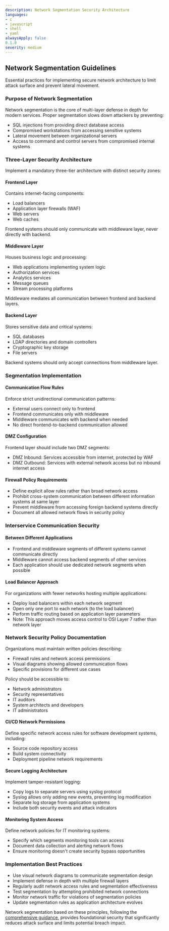 ```yaml
---
description: Network Segmentation Security Architecture
languages:
- c
- javascript
- shell
- yaml
alwaysApply: false
0.1.0
severity: medium
---
```


## Network Segmentation Guidelines

Essential practices for implementing secure network architecture to limit attack surface and prevent lateral movement.

### Purpose of Network Segmentation

Network segmentation is the core of multi-layer defense in depth for modern services. Proper segmentation slows down attackers by preventing:
- SQL injections from providing direct database access
- Compromised workstations from accessing sensitive systems
- Lateral movement between organizational servers
- Access to command and control servers from compromised internal systems

### Three-Layer Security Architecture

Implement a mandatory three-tier architecture with distinct security zones:

#### Frontend Layer
Contains internet-facing components:
- Load balancers
- Application layer firewalls (WAF)
- Web servers
- Web caches

Frontend systems should only communicate with middleware layer, never directly with backend.

#### Middleware Layer  
Houses business logic and processing:
- Web applications implementing system logic
- Authorization services
- Analytics services
- Message queues
- Stream processing platforms

Middleware mediates all communication between frontend and backend layers.

#### Backend Layer
Stores sensitive data and critical systems:
- SQL databases
- LDAP directories and domain controllers
- Cryptographic key storage
- File servers

Backend systems should only accept connections from middleware layer.

### Segmentation Implementation

#### Communication Flow Rules
Enforce strict unidirectional communication patterns:
- External users connect only to frontend
- Frontend communicates only with middleware
- Middleware communicates with backend when needed
- No direct frontend-to-backend communication allowed

#### DMZ Configuration
Frontend layer should include two DMZ segments:
- DMZ Inbound: Services accessible from internet, protected by WAF
- DMZ Outbound: Services with external network access but no inbound internet access

#### Firewall Policy Requirements
- Define explicit allow rules rather than broad network access
- Prohibit cross-system communication between different information systems at same layer
- Prevent middleware from accessing foreign backend systems directly
- Document all allowed network flows in security policy

### Interservice Communication Security

#### Between Different Applications
- Frontend and middleware segments of different systems cannot communicate directly
- Middleware cannot access backend segments of other services
- Each application should use dedicated network segments when possible

#### Load Balancer Approach
For organizations with fewer networks hosting multiple applications:
- Deploy load balancers within each network segment
- Open only one port to each network (to the load balancer)
- Perform traffic routing based on application layer parameters
- Note: This approach moves access control to OSI Layer 7 rather than network layer

### Network Security Policy Documentation

Organizations must maintain written policies describing:
- Firewall rules and network access permissions
- Visual diagrams showing allowed communication flows
- Specific provisions for different use cases

Policy should be accessible to:
- Network administrators
- Security representatives  
- IT auditors
- System architects and developers
- IT administrators

#### CI/CD Network Permissions
Define specific network access rules for software development systems, including:
- Source code repository access
- Build system connectivity
- Deployment pipeline network requirements

#### Secure Logging Architecture
Implement tamper-resistant logging:
- Copy logs to separate servers using syslog protocol
- Syslog allows only adding new events, preventing log modification
- Separate log storage from application systems
- Include both security events and attack indicators

#### Monitoring System Access
Define network policies for IT monitoring systems:
- Specify which segments monitoring tools can access
- Document data collection and alerting network flows
- Ensure monitoring doesn't create security bypass opportunities

### Implementation Best Practices

- Use visual network diagrams to communicate segmentation design
- Implement defense in depth with multiple firewall layers
- Regularly audit network access rules and segmentation effectiveness
- Test segmentation by attempting prohibited network connections
- Monitor network traffic for violations of segmentation policies
- Update segmentation rules as application architecture evolves

Network segmentation based on these principles, following the [comprehensive guidance](https://github.com/sergiomarotco/OWASP-Network-segmentation-cheat-sheet), provides foundational security that significantly reduces attack surface and limits potential breach impact.